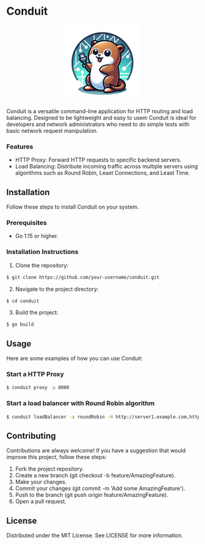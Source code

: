 
# Conduit
<p align="center">
    <img src="./assets/logo.png" alt="Conduit Logo" width="200"/>
</p>
Conduit is a versatile command-line application for HTTP routing and load balancing. Designed to be lightweight and easy to usem Conduit is ideal for developers and network administrators who need to do simple tests with basic network request manipulation.

### Features
- HTTP Proxy: Forward HTTP requests to specific backend servers.
- Load Balancing: Distribute incoming traffic across multiple servers using algorithms such as Round Robin, Least Connections, and Least Time.

## Installation
Follow these steps to install Conduit on your system.

### Prerequisites
- Go 1.15 or higher.

### Installation Instructions
1. Clone the repository:
```bash
$ git clone https://github.com/your-username/conduit.git
```
2. Navigate to the project directory:
```bash
$ cd conduit
```

3. Build the project:
```bash
$ go build
```

## Usage

Here are some examples of how you can use Conduit:

### Start a HTTP Proxy
```bash
$ conduit proxy -p 8080
```

### Start a load balancer with Round Robin algorithm
```bash
$ conduit loadBalancer -a roundRobin -H http://server1.example.com,http://server2.example.com -p 8080
```

## Contributing
Contributions are always welcome! If you have a suggestion that would improve this project, follow these steps:

1. Fork the project repository.
2. Create a new branch (git checkout -b feature/AmazingFeature).
3. Make your changes.
4. Commit your changes (git commit -m 'Add some AmazingFeature').
5. Push to the branch (git push origin feature/AmazingFeature).
6. Open a pull request.

## License
Distributed under the MIT License. See LICENSE for more information.
